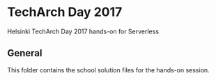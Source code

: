 # TechArch Day 2017

Helsinki TechArch Day 2017 hands-on for Serverless

## General

This folder contains the school solution files for the hands-on session.
